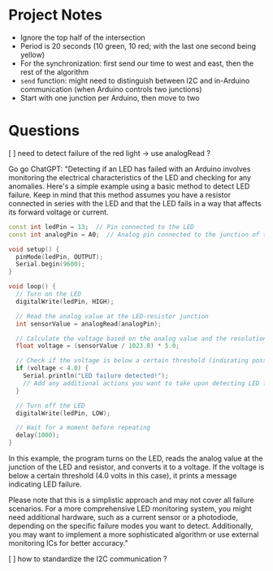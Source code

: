 # Project Notes

* Ignore the top half of the intersection
* Period is 20 seconds (10 green, 10 red; with the last one second being yellow)
* For the synchronization: first send our time to west and east, then the rest
  of the algorithm
* `send` function: might need to distinguish between I2C and in-Arduino
  communication (when Arduino controls two junctions)
* Start with one junction per Arduino, then move to two

# Questions

[ ] need to detect failure of the red light -> use analogRead ?

Go go ChatGPT:
"Detecting if an LED has failed with an Arduino involves monitoring the
electrical characteristics of the LED and checking for any anomalies. Here's a
simple example using a basic method to detect LED failure. Keep in mind that
this method assumes you have a resistor connected in series with the LED and
that the LED fails in a way that affects its forward voltage or current.

```cpp
const int ledPin = 13;  // Pin connected to the LED
const int analogPin = A0;  // Analog pin connected to the junction of the LED and resistor

void setup() {
  pinMode(ledPin, OUTPUT);
  Serial.begin(9600);
}

void loop() {
  // Turn on the LED
  digitalWrite(ledPin, HIGH);

  // Read the analog value at the LED-resistor junction
  int sensorValue = analogRead(analogPin);

  // Calculate the voltage based on the analog value and the resolution (1023 for 10-bit ADC)
  float voltage = (sensorValue / 1023.0) * 5.0;

  // Check if the voltage is below a certain threshold (indicating possible LED failure)
  if (voltage < 4.0) {
    Serial.println("LED failure detected!");
    // Add any additional actions you want to take upon detecting LED failure
  }

  // Turn off the LED
  digitalWrite(ledPin, LOW);

  // Wait for a moment before repeating
  delay(1000);
}
```

In this example, the program turns on the LED, reads the analog value at the
junction of the LED and resistor, and converts it to a voltage. If the voltage
is below a certain threshold (4.0 volts in this case), it prints a message
indicating LED failure.

Please note that this is a simplistic approach and may not cover all failure
scenarios. For a more comprehensive LED monitoring system, you might need
additional hardware, such as a current sensor or a photodiode, depending on the
specific failure modes you want to detect. Additionally, you may want to
implement a more sophisticated algorithm or use external monitoring ICs for
better accuracy."

[ ] how to standardize the I2C communication ?
